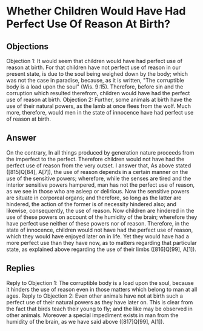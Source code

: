 # Whether Children Would Have Had Perfect Use Of Reason At Birth?
## Objections
Objection 1: It would seem that children would have had perfect use of reason at birth. For that children have not perfect use of reason in our present state, is due to the soul being weighed down by the body; which was not the case in paradise, because, as it is written, "The corruptible body is a load upon the soul" (Wis. 9:15). Therefore, before sin and the corruption which resulted therefrom, children would have had the perfect use of reason at birth.
Objection 2: Further, some animals at birth have the use of their natural powers, as the lamb at once flees from the wolf. Much more, therefore, would men in the state of innocence have had perfect use of reason at birth.
## Answer
On the contrary, In all things produced by generation nature proceeds from the imperfect to the perfect. Therefore children would not have had the perfect use of reason from the very outset.
I answer that, As above stated ([815]Q[84], A[7]), the use of reason depends in a certain manner on the use of the sensitive powers; wherefore, while the senses are tired and the interior sensitive powers hampered, man has not the perfect use of reason, as we see in those who are asleep or delirious. Now the sensitive powers are situate in corporeal organs; and therefore, so long as the latter are hindered, the action of the former is of necessity hindered also; and likewise, consequently, the use of reason. Now children are hindered in the use of these powers on account of the humidity of the brain; wherefore they have perfect use neither of these powers nor of reason. Therefore, in the state of innocence, children would not have had the perfect use of reason, which they would have enjoyed later on in life. Yet they would have had a more perfect use than they have now, as to matters regarding that particular state, as explained above regarding the use of their limbs ([816]Q[99], A[1]).
## Replies
Reply to Objection 1: The corruptible body is a load upon the soul, because it hinders the use of reason even in those matters which belong to man at all ages.
Reply to Objection 2: Even other animals have not at birth such a perfect use of their natural powers as they have later on. This is clear from the fact that birds teach their young to fly; and the like may be observed in other animals. Moreover a special impediment exists in man from the humidity of the brain, as we have said above ([817]Q[99], A[1]).